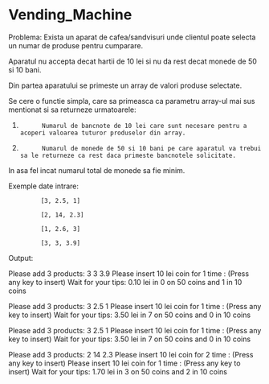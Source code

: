 # Vending_Machine


Problema:
Exista un aparat de cafea/sandvisuri unde clientul poate selecta un numar de produse pentru cumparare.

Aparatul nu accepta decat hartii de 10 lei si nu da rest decat monede de 50 si 10 bani.

Din partea aparatului se primeste un array de valori produse selectate.

Se cere o functie simpla, care sa primeasca ca parametru array-ul mai sus mentionat si sa returneze urmatoarele:

1.           Numarul de bancnote de 10 lei care sunt necesare pentru a acoperi valoarea tuturor produselor din array.

2.           Numarul de monede de 50 si 10 bani pe care aparatul va trebui sa le returneze ca rest daca primeste bancnotele solicitate.

In asa fel incat numarul total de monede sa fie minim.

Exemple date intrare:

             [3, 2.5, 1]

             [2, 14, 2.3]

             [1, 2.6, 3]

             [3, 3, 3.9]


Output:


Please add 3 products:
3 3 3.9
Please insert 10 lei coin for 1 time :
(Press any key to insert)
Wait for your tips:
0.10 lei in 0 on 50 coins and 1 in 10 coins


Please add 3 products:
3 2.5 1
Please insert 10 lei coin for 1 time :
(Press any key to insert)
Wait for your tips:
3.50 lei in 7 on 50 coins and 0 in 10 coins


Please add 3 products:
3 2.5 1
Please insert 10 lei coin for 1 time :
(Press any key to insert)
Wait for your tips:
3.50 lei in 7 on 50 coins and 0 in 10 coins


Please add 3 products:
2 14 2.3
Please insert 10 lei coin for 2 time :
(Press any key to insert)
Please insert 10 lei coin for 1 time :
(Press any key to insert)
Wait for your tips:
1.70 lei in 3 on 50 coins and 2 in 10 coins
